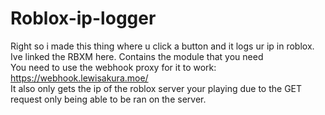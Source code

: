 # Roblox-ip-logger
Right so i made this thing where u click a button and it logs ur ip in roblox. Ive linked the RBXM here. Contains the module that you need <br />
You need to use the webhook proxy for it to work: https://webhook.lewisakura.moe/ <br />
It also only gets the ip of the roblox server your playing due to the GET request only being able to be ran on the server.  <br />
